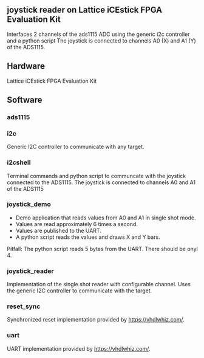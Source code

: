## joystick reader on Lattice iCEstick FPGA Evaluation Kit
Interfaces 2 channels of the ads1115 ADC using the generic i2c controller and a python script
The joystick is connected to channels A0 (X) and A1 (Y) of the ADS1115.

## Hardware
Lattice iCEstick FPGA Evaluation Kit

## Software

### ads1115

### i2c
Generic I2C controller to communicate with any target.

### i2cshell
Terminal commands and python script to communcate with the joystick connected to the ADS1115.
The joystick is connected to channels A0 and A1 of the ADS1115

### joystick_demo

* Demo application that reads values from A0 and A1 in single shot mode.
* Values are read approximately 6 times a second.
* Values are published to the UART.
* A python script reads the values and draws X and Y bars.

Pitfall: The python script reads 5 bytes from the UART. There should be onyl 4.

### joystick_reader
Implementation of the single shot reader with configurable channel.
Uses the generic I2C controller to communicate with the target.

### reset_sync
Synchronized reset implementation provided by https://vhdlwhiz.com/.

### uart
UART implementation provided by https://vhdlwhiz.com/.


